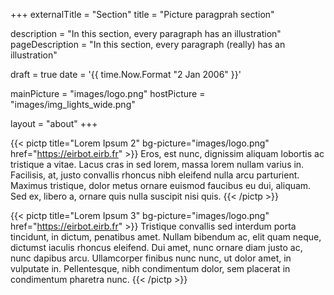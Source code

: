 +++
externalTitle = "Section"
title = "Picture paragprah section"

description = "In this section, every paragraph has an illustration"
pageDescription = "In this section, every paragraph (really) has an illustration"

draft = true
date = '{{ time.Now.Format "2 Jan 2006" }}'

mainPicture = "images/logo.png"
hostPicture = "images/img_lights_wide.png"

layout = "about"
+++

{{< pictp title="Lorem Ipsum 2" bg-picture="images/logo.png"
href="https://eirbot.eirb.fr" >}}
Eros, est nunc, dignissim aliquam lobortis ac tristique a vitae. Lacus cras in sed lorem, massa lorem nullam varius in. Facilisis, at, justo convallis rhoncus nibh eleifend nulla arcu parturient. Maximus tristique, dolor metus ornare euismod faucibus eu dui, aliquam. Sed ex, libero a, ornare quis nulla suscipit nisi quis.
{{< /pictp >}}

{{< pictp title="Lorem Ipsum 3" bg-picture="images/logo.png"
href="https://eirbot.eirb.fr" >}}
Tristique convallis sed interdum porta tincidunt, in dictum, penatibus amet. Nullam bibendum ac, elit quam neque, dictumst iaculis rhoncus eleifend. Dui amet, nunc ornare diam justo ac, nunc dapibus arcu. Ullamcorper finibus nunc nunc, ut dolor amet, in vulputate in. Pellentesque, nibh condimentum dolor, sem placerat in condimentum pharetra nunc.
{{< /pictp >}}
